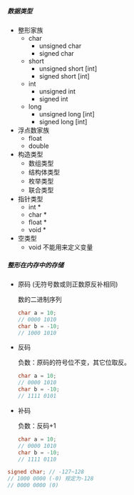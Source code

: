 

##### 数据类型

- 整形家族
  - char
    - unsigned char
    - signed char
  - short
    - unsigned short [int]
    - signed short [int]
  - int
    - unsigned int
    - signed int
  - long
    - unsigned long [int]
    - signed long [int]
- 浮点数家族
  - float
  - double
- 构造类型
  - 数组类型
  - 结构体类型
  - 枚举类型
  - 联合类型
- 指针类型
  - int *
  - char *
  - float *
  - void *
- 空类型
  - void 不能用来定义变量

##### 整形在内存中的存储

- 原码 (无符号数或则正数原反补相同)

  数的二进制序列

  ```c
  char a = 10;
  // 0000 1010
  char b = -10;
  // 1000 1010
  ```

  

- 反码

  负数：原码的符号位不变，其它位取反。

  ```c
  char a = 10;
  // 0000 1010
  char b = -10;
  // 1111 0101
  ```

  

- 补码

  负数：反码+1

  ```c
  char a = 10;
  // 0000 1010
  char b = -10;
  // 1111 0110
  ```

```c
signed char; // -127~128
// 1000 0000 (-0) 规定为-128
// 0000 0000 (0)
```

